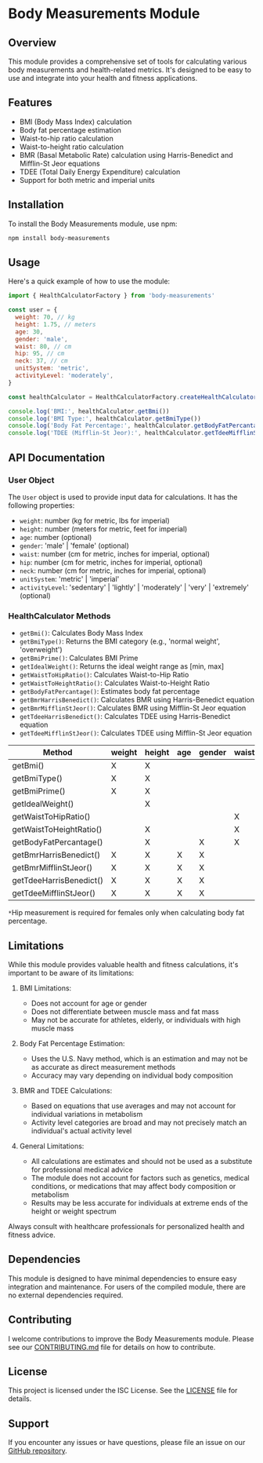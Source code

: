 # Body Measurements Module

## Overview

This module provides a comprehensive set of tools for calculating various body measurements and health-related metrics. It's designed to be easy to use and integrate into your health and fitness applications.

## Features

- BMI (Body Mass Index) calculation
- Body fat percentage estimation
- Waist-to-hip ratio calculation
- Waist-to-height ratio calculation
- BMR (Basal Metabolic Rate) calculation using Harris-Benedict and Mifflin-St Jeor equations
- TDEE (Total Daily Energy Expenditure) calculation
- Support for both metric and imperial units

## Installation

To install the Body Measurements module, use npm:

```bash
npm install body-measurements
```

## Usage

Here's a quick example of how to use the module:

```javascript
import { HealthCalculatorFactory } from 'body-measurements'

const user = {
  weight: 70, // kg
  height: 1.75, // meters
  age: 30,
  gender: 'male',
  waist: 80, // cm
  hip: 95, // cm
  neck: 37, // cm
  unitSystem: 'metric',
  activityLevel: 'moderately',
}

const healthCalculator = HealthCalculatorFactory.createHealthCalculator(user)

console.log('BMI:', healthCalculator.getBmi())
console.log('BMI Type:', healthCalculator.getBmiType())
console.log('Body Fat Percentage:', healthCalculator.getBodyFatPercantage())
console.log('TDEE (Mifflin-St Jeor):', healthCalculator.getTdeeMifflinStJeor())
```

## API Documentation

### User Object

The `User` object is used to provide input data for calculations. It has the following properties:

- `weight`: number (kg for metric, lbs for imperial)
- `height`: number (meters for metric, feet for imperial)
- `age`: number (optional)
- `gender`: 'male' | 'female' (optional)
- `waist`: number (cm for metric, inches for imperial, optional)
- `hip`: number (cm for metric, inches for imperial, optional)
- `neck`: number (cm for metric, inches for imperial, optional)
- `unitSystem`: 'metric' | 'imperial'
- `activityLevel`: 'sedentary' | 'lightly' | 'moderately' | 'very' | 'extremely' (optional)

### HealthCalculator Methods

- `getBmi()`: Calculates Body Mass Index
- `getBmiType()`: Returns the BMI category (e.g., 'normal weight', 'overweight')
- `getBmiPrime()`: Calculates BMI Prime
- `getIdealWeight()`: Returns the ideal weight range as [min, max]
- `getWaistToHipRatio()`: Calculates Waist-to-Hip Ratio
- `getWaistToHeightRatio()`: Calculates Waist-to-Height Ratio
- `getBodyFatPercantage()`: Estimates body fat percentage
- `getBmrHarrisBenedict()`: Calculates BMR using Harris-Benedict equation
- `getBmrMifflinStJeor()`: Calculates BMR using Mifflin-St Jeor equation
- `getTdeeHarrisBenedict()`: Calculates TDEE using Harris-Benedict equation
- `getTdeeMifflinStJeor()`: Calculates TDEE using Mifflin-St Jeor equation

| Method                  | weight | height | age | gender | waist | hip | neck | unitSystem | activityLevel |
| ----------------------- | ------ | ------ | --- | ------ | ----- | --- | ---- | ---------- | ------------- |
| getBmi()                | X      | X      |     |        |       |     |      | X          |               |
| getBmiType()            | X      | X      |     |        |       |     |      | X          |               |
| getBmiPrime()           | X      | X      |     |        |       |     |      | X          |               |
| getIdealWeight()        |        | X      |     |        |       |     |      | X          |               |
| getWaistToHipRatio()    |        |        |     |        | X     | X   |      | X          |               |
| getWaistToHeightRatio() |        | X      |     |        | X     |     |      | X          |               |
| getBodyFatPercantage()  |        | X      |     | X      | X     | X\* | X    | X          |               |
| getBmrHarrisBenedict()  | X      | X      | X   | X      |       |     |      | X          |               |
| getBmrMifflinStJeor()   | X      | X      | X   | X      |       |     |      | X          |               |
| getTdeeHarrisBenedict() | X      | X      | X   | X      |       |     |      | X          | X             |
| getTdeeMifflinStJeor()  | X      | X      | X   | X      |       |     |      | X          | X             |

`*`Hip measurement is required for females only when calculating body fat percentage.

## Limitations

While this module provides valuable health and fitness calculations, it's important to be aware of its limitations:

1. BMI Limitations:

   - Does not account for age or gender
   - Does not differentiate between muscle mass and fat mass
   - May not be accurate for athletes, elderly, or individuals with high muscle mass

2. Body Fat Percentage Estimation:

   - Uses the U.S. Navy method, which is an estimation and may not be as accurate as direct measurement methods
   - Accuracy may vary depending on individual body composition

3. BMR and TDEE Calculations:

   - Based on equations that use averages and may not account for individual variations in metabolism
   - Activity level categories are broad and may not precisely match an individual's actual activity level

4. General Limitations:
   - All calculations are estimates and should not be used as a substitute for professional medical advice
   - The module does not account for factors such as genetics, medical conditions, or medications that may affect body composition or metabolism
   - Results may be less accurate for individuals at extreme ends of the height or weight spectrum

Always consult with healthcare professionals for personalized health and fitness advice.

## Dependencies

This module is designed to have minimal dependencies to ensure easy integration and maintenance. For users of the compiled module, there are no external dependencies required.

## Contributing

I welcome contributions to improve the Body Measurements module. Please see our [CONTRIBUTING.md](CONTRIBUTING.md) file for details on how to contribute.

## License

This project is licensed under the ISC License. See the [LICENSE](LICENSE) file for details.

## Support

If you encounter any issues or have questions, please file an issue on our [GitHub repository](https://github.com/MarkerAnn/health-calculator/issues).
